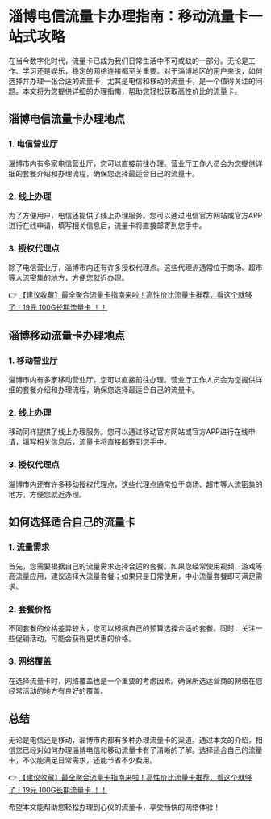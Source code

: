 # 淄博电信流量卡办理指南：移动流量卡一站式攻略

在当今数字化时代，流量卡已成为我们日常生活中不可或缺的一部分。无论是工作、学习还是娱乐，稳定的网络连接都至关重要。对于淄博地区的用户来说，如何选择并办理一张合适的流量卡，尤其是电信和移动的流量卡，是一个值得关注的问题。本文将为您提供详细的办理指南，帮助您轻松获取高性价比的流量卡。

## 淄博电信流量卡办理地点

### 1. 电信营业厅
淄博市内有多家电信营业厅，您可以直接前往办理。营业厅工作人员会为您提供详细的套餐介绍和办理流程，确保您选择最适合自己的流量卡。

### 2. 线上办理
为了方便用户，电信还提供了线上办理服务。您可以通过电信官方网站或官方APP进行在线申请，填写相关信息后，流量卡将直接邮寄到您手中。

### 3. 授权代理点
除了电信营业厅，淄博市内还有许多授权代理点。这些代理点通常位于商场、超市等人流密集的地方，方便您就近办理。

👉 [【建议收藏】最全聚合流量卡指南来啦！高性价比流量卡推荐，看这个就够了！19元 100G长期流量卡 ！！](https://bit.ly/Liuliangka)

## 淄博移动流量卡办理地点

### 1. 移动营业厅
淄博市内有多家移动营业厅，您可以直接前往办理。营业厅工作人员会为您提供详细的套餐介绍和办理流程，确保您选择最适合自己的流量卡。

### 2. 线上办理
移动同样提供了线上办理服务。您可以通过移动官方网站或官方APP进行在线申请，填写相关信息后，流量卡将直接邮寄到您手中。

### 3. 授权代理点
淄博市内还有许多移动授权代理点，这些代理点通常位于商场、超市等人流密集的地方，方便您就近办理。

## 如何选择适合自己的流量卡

### 1. 流量需求
首先，您需要根据自己的流量需求选择合适的套餐。如果您经常使用视频、游戏等高流量应用，建议选择大流量套餐；如果只是日常使用，中小流量套餐即可满足需求。

### 2. 套餐价格
不同套餐的价格差异较大，您可以根据自己的预算选择合适的套餐。同时，关注一些促销活动，可能会获得更优惠的价格。

### 3. 网络覆盖
在选择流量卡时，网络覆盖也是一个重要的考虑因素。确保所选运营商的网络在您经常活动的地方有良好的覆盖。

## 总结

无论是电信还是移动，淄博市内都有多种办理流量卡的渠道。通过本文的介绍，相信您已经对如何办理淄博电信和移动流量卡有了清晰的了解。选择适合自己的流量卡，不仅能满足日常需求，还能节省不少费用。

👉 [【建议收藏】最全聚合流量卡指南来啦！高性价比流量卡推荐，看这个就够了！19元 100G长期流量卡 ！！](https://bit.ly/Liuliangka)

希望本文能帮助您轻松办理到心仪的流量卡，享受畅快的网络体验！